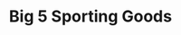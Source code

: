 ---
title: "Big 5 Sporting Goods"
url: /mesa/big-5-sporting-goods-south-gilbert-road/
shop: Sport
---